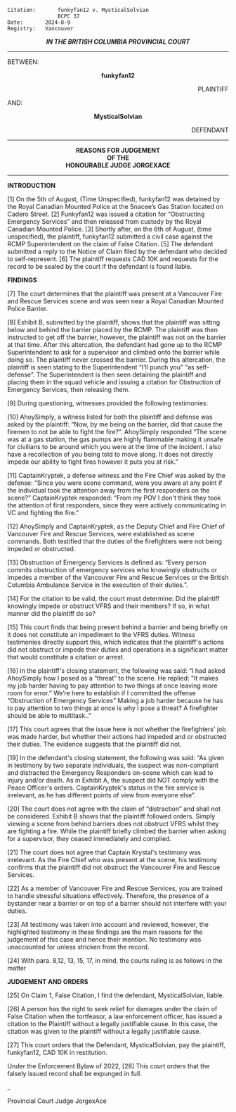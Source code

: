 	Citation:       funkyfan12 v. MysticalSolvian
                	BCPC 37
	Date:		2024-8-9
	Registry:	Vancouver

<p align="center"><b><i>
IN THE BRITISH COLUMBIA PROVINCIAL COURT
</b></i>

---

BETWEEN:
<p align="center"><b>funkyfan12</b>
<p align="right">PLAINTIFF
<p>AND:
<p align="center"><b>MysticalSolvian</b>
<p align="right">DEFENDANT

---

<p align="center"><b>
REASONS FOR JUDGEMENT
<br>OF THE
<br>HONOURABLE JUDGE JORGEXACE

</b>

---

**INTRODUCTION**

[1] On the 5th of August, (Time Unspecified), funkyfan12 was detained by the Royal Canadian Mounted Police at the Snacee’s Gas Station located on Cadero Street. [2] Funkyfan12 was issued a citation for “Obstructing Emergency Services” and then released from custody by the Royal Canadian Mounted Police. [3] Shortly after, on the 6th of August, (time unspecified), the plaintiff, funkyfan12 submitted a civil case against the RCMP Superintendent on the claim of False Citation. [5] The defendant submitted a reply to the Notice of Claim filed by the defendant who decided to self-represent. [6] The plaintiff requests CAD 10K and requests for the record to be sealed by the court if the defendant is found liable.

**FINDINGS**

[7] The court determines that the plaintiff was present at a  Vancouver Fire and Rescue Services scene and was seen near a Royal Canadian Mounted Police Barrier. 

[8] Exhibit B, submitted by the plaintiff, shows that the plaintiff was sitting below and behind the barrier placed by the RCMP. The plaintiff was then instructed to get off the barrier, however, the plaintiff was not on the barrier at that time. After this altercation, the defendant had gone up to the RCMP Superintendent to ask for a supervisor and climbed onto the barrier while doing so. The plaintiff never crossed the barrier. During this altercation, the plaintiff is seen stating to the Superintendent “I'll punch you” “as self-defense”. The Superintendent is then seen detaining the plaintiff and placing them in the squad vehicle and issuing a citation for Obstruction of Emergency Services, then releasing them.

[9] During questioning, witnesses provided the following testimonies:

[10] AhoySimply, a witness listed for both the plaintiff and defense was asked by the plaintiff: “Now, by me being on the barrier, did that cause the firemen to not be able to fight the fire?”. AhoySimply responded “The scene was at a gas station, the gas pumps are highly flammable making it unsafe for civilians to be around which you were at the time of the incident. I also have a recollection of you being told to move along. It does not directly impede our ability to fight fires however it puts you at risk.”

[11] CaptainKryptek, a defense witness and the Fire Chief was asked by the defense: “Since you were scene command, were you aware at any point if the individual took the attention away from the first responders on the scene?” CaptainKryptek responded: “From my POV I don't think they took the attention of first responders, since they were actively communicating in VC and fighting the fire.”

[12] AhoySimply and CaptainKryptek, as the Deputy Chief and Fire Chief of Vancouver Fire and Rescue Services, were established as scene commands. Both testified that the duties of the firefighters were not being impeded or obstructed.

[13] Obstruction of Emergency Services is defined as: “Every person commits obstruction of emergency services who knowingly obstructs or impedes a member of the Vancouver Fire and Rescue Services or the British Columbia Ambulance Service in the execution of their duties.”.

[14] For the citation to be valid, the court must determine:
Did the plaintiff knowingly impede or obstruct VFRS and their members?
If so, in what manner did the plaintiff do so?

[15] This court finds that being present behind a barrier and being briefly on it does not constitute an impediment to the VFRS duties. Witness testimonies directly support this, which indicates that the plaintiff's actions did not obstruct or impede their duties and operations in a significant matter that would constitute a citation or arrest.

[16] In the plaintiff's closing statement, the following was said: “I had asked AhoySimply how I posed as a “threat” to the scene. He replied: "It makes my job harder having to pay attention to two things at once leaving more room for error.” We’re here to establish if I committed the offense “Obstruction of Emergency Services” Making a job harder because he has to pay attention to two things at once is why I pose a threat? A firefighter should be able to multitask..”

[17] This court agrees that the issue here is not whether the firefighters' job was made harder, but whether their actions had impeded and or obstructed their duties. The evidence suggests that the plaintiff did not.

[19] In the defendant's closing statement, the following was said: “As given in testimony by two separate individuals, the suspect was non-compliant and distracted the Emergency Responders on-scene which can lead to injury and/or death. As in Exhibit A, the suspect did NOT comply with the Peace Officer's orders. CaptainKryptek's status in the fire service is irrelevant, as he has different points of view from everyone else”.

[20] The court does not agree with the claim of “distraction” and shall not be considered. Exhibit B shows that the plaintiff followed orders. Simply viewing a scene from behind barriers does not obstruct VFRS whilst they are fighting a fire. While the plaintiff briefly climbed the barrier when asking for a supervisor, they ceased immediately and complied. 


[21] The court does not agree that Captain Krystal's testimony was irrelevant. As the Fire Chief who was present at the scene, his testimony confirms that the plaintiff did not obstruct the Vancouver Fire and Rescue Services.

[22] As a member of Vancouver Fire and Rescue Services, you are trained to handle stressful situations effectively. Therefore, the presence of a bystander near a barrier or on top of a barrier should not interfere with your duties.

[23] All testimony was taken into account and reviewed, however, the highlighted testimony in these findings are the main reasons for the judgement of this case and hence their mention. No testimony was unaccounted for unless stricken from the record.

[24] With para. 8,12, 13, 15, 17, in mind, the courts ruling is as follows in the matter

**JUDGEMENT AND ORDERS**

[25] On Claim 1, False Citation, I find the defendant, MysticalSolvian, liable.

[26] A person has the right to seek relief for damages under the claim of False Citation when the tortfeasor, a law enforcement officer, has issued a citation to the Plaintiff without a legally justifiable cause. 
In this case, the citation was given to the plaintiff without a legally justifiable cause.
	
[27] This court orders that the Defendant, MysticalSolvian, pay the plaintiff, funkyfan12, CAD 10K in restitution.

Under the Enforcement Bylaw of 2022, [28] This court orders that the falsely issued record shall be expunged in full.


_

Provincial Court Judge JorgexAce
